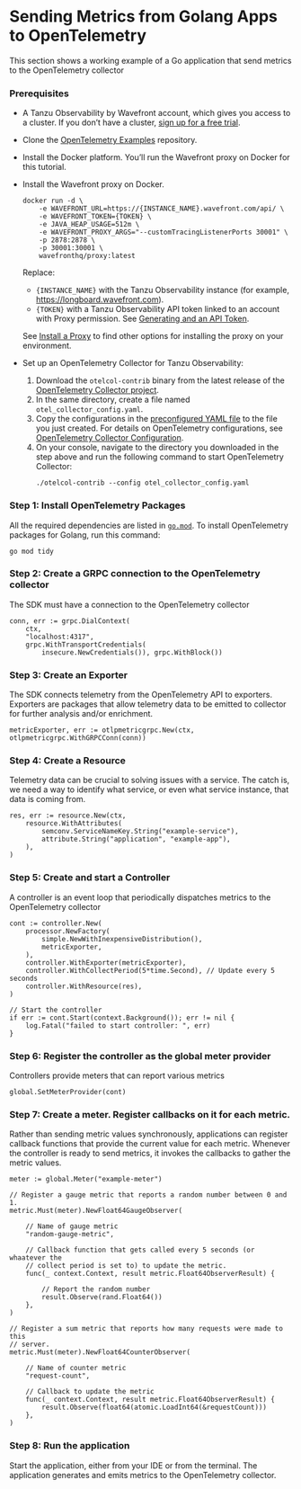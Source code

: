 # Sending Metrics from Golang Apps to OpenTelemetry

This section shows a working example of a Go application that send metrics to the OpenTelemetry collector

### Prerequisites

* A Tanzu Observability by Wavefront account, which gives you access to a cluster. 
    If you don’t have a cluster, [sign up for a free trial](https://tanzu.vmware.com/observability-trial).
* Clone the [OpenTelemetry Examples](https://github.com/wavefrontHQ/opentelemetry-examples) repository.
* Install the Docker platform. You’ll run the Wavefront proxy on Docker for this tutorial.
* Install the Wavefront proxy on Docker.
    ```
    docker run -d \
        -e WAVEFRONT_URL=https://{INSTANCE_NAME}.wavefront.com/api/ \
        -e WAVEFRONT_TOKEN={TOKEN} \
        -e JAVA_HEAP_USAGE=512m \
        -e WAVEFRONT_PROXY_ARGS="--customTracingListenerPorts 30001" \
        -p 2878:2878 \
        -p 30001:30001 \
        wavefronthq/proxy:latest
    ```
    Replace:
    * `{INSTANCE_NAME}` with the Tanzu Observability instance (for example, https://longboard.wavefront.com).
    * `{TOKEN}` with a Tanzu Observability API token linked to an account with Proxy permission.
      See [Generating and an API Token](https://docs.wavefront.com/wavefront_api.html#generating-an-api-token).
    
    See [Install a Proxy](http://docs.wavefront.com/proxies_installing.html#install-a-proxy) to find other options for installing the proxy on your environment.
    
* Set up an OpenTelemetry Collector for Tanzu Observability:
    1. Download the `otelcol-contrib` binary from the latest release of the [OpenTelemetry Collector project](https://github.com/open-telemetry/opentelemetry-collector-releases/releases).
    1. In the same directory, create a file named `otel_collector_config.yaml`.
    1. Copy the configurations in the [preconfigured YAML file](https://github.com/wavefrontHQ/opentelemetry-examples/blob/78f43e78b292c99bf00e6294712caf4ee940fc67/doc-resources/otel_collector_config.yaml) to the file you just created. For details on OpenTelemetry configurations, see [OpenTelemetry Collector Configuration](https://opentelemetry.io/docs/collector/configuration/).
    1. On your console, navigate to the directory you downloaded in the step above and run the following command to start OpenTelemetry Collector:
        ```
        ./otelcol-contrib --config otel_collector_config.yaml
        ```

### Step 1: Install OpenTelemetry Packages

All the required dependencies are listed in [`go.mod`](https://github.com/wavefrontHQ/opentelemetry-examples/blob/master/go-example/metrics/metric_example/go.mod). To install OpenTelemetry packages for Golang, run this command:

```
go mod tidy
```

### Step 2: Create a GRPC connection to the OpenTelemetry collector

The SDK must have a connection to the OpenTelemetry collector

```
conn, err := grpc.DialContext(
    ctx,
    "localhost:4317",
    grpc.WithTransportCredentials(
        insecure.NewCredentials()), grpc.WithBlock())
```

### Step 3: Create an Exporter

The SDK connects telemetry from the OpenTelemetry API to exporters. Exporters are packages that allow telemetry data to be emitted to collector for further analysis and/or enrichment.

```
metricExporter, err := otlpmetricgrpc.New(ctx, otlpmetricgrpc.WithGRPCConn(conn))
```

### Step 4: Create a Resource

Telemetry data can be crucial to solving issues with a service. The catch is, we need a way to identify what service, or even what service instance, that data is coming from.

```
res, err := resource.New(ctx,
    resource.WithAttributes(
        semconv.ServiceNameKey.String("example-service"),
        attribute.String("application", "example-app"),
    ),
)
```

### Step 5: Create and start a Controller

A controller is an event loop that periodically dispatches metrics to the OpenTelemetry collector

```
cont := controller.New(
    processor.NewFactory(
        simple.NewWithInexpensiveDistribution(),
        metricExporter,
    ),
    controller.WithExporter(metricExporter),
    controller.WithCollectPeriod(5*time.Second), // Update every 5 seconds
    controller.WithResource(res),
)

// Start the controller
if err := cont.Start(context.Background()); err != nil {
    log.Fatal("failed to start controller: ", err)
}
```

### Step 6: Register the controller as the global meter provider

Controllers provide meters that can report various metrics

```
global.SetMeterProvider(cont)
```

### Step 7: Create a meter. Register callbacks on it for each metric.

Rather than sending metric values synchronously, applications can register callback functions that provide the current value for each metric.  Whenever the controller is ready to send metrics, it invokes the callbacks to gather the metric values.

```
meter := global.Meter("example-meter")

// Register a gauge metric that reports a random number between 0 and 1.
metric.Must(meter).NewFloat64GaugeObserver(

    // Name of gauge metric
    "random-gauge-metric",

    // Callback function that gets called every 5 seconds (or whaatever the
    // collect period is set to) to update the metric.
    func(_ context.Context, result metric.Float64ObserverResult) {

        // Report the random number
        result.Observe(rand.Float64())
    },
)

// Register a sum metric that reports how many requests were made to this
// server.
metric.Must(meter).NewFloat64CounterObserver(

    // Name of counter metric
    "request-count",

    // Callback to update the metric
    func(_ context.Context, result metric.Float64ObserverResult) {
        result.Observe(float64(atomic.LoadInt64(&requestCount)))
    },
)
```

### Step 8: Run the application

Start the application, either from your IDE or from the terminal. The application generates and emits metrics to the OpenTelemetry collector.
